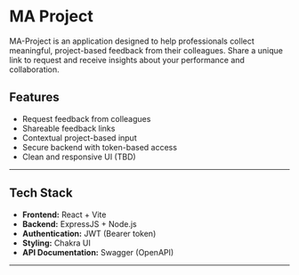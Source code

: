 # MA Project

MA-Project is an application designed to help professionals collect meaningful, project-based feedback from their colleagues. Share a unique link to request and receive insights about your performance and collaboration.

## Features

- Request feedback from colleagues
- Shareable feedback links
- Contextual project-based input
- Secure backend with token-based access
- Clean and responsive UI (TBD)

---

## Tech Stack

- **Frontend:** React + Vite
- **Backend:** ExpressJS + Node.js
- **Authentication:** JWT (Bearer token)
- **Styling:** Chakra UI 
- **API Documentation:** Swagger (OpenAPI)

---


